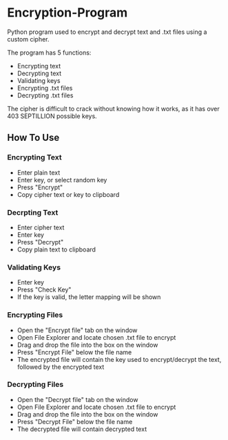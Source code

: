 # Encryption-Program
Python program used to encrypt and decrypt text and .txt files using a custom cipher.

The program has 5 functions:
- Encrypting text
- Decrypting text
- Validating keys
- Encrypting .txt files
- Decrypting .txt files

The cipher is difficult to crack without knowing how it works, as it has over 403 SEPTILLION possible keys.

## How To Use
### Encrypting Text
- Enter plain text
- Enter key, or select random key
- Press "Encrypt"
- Copy cipher text or key to clipboard

### Decrpting Text
- Enter cipher text
- Enter key
- Press "Decrypt"
- Copy plain text to clipboard

### Validating Keys
- Enter key
- Press "Check Key"
- If the key is valid, the letter mapping will be shown

### Encrypting Files
- Open the "Encrypt file" tab on the window
- Open File Explorer and locate chosen .txt file to encrypt
- Drag and drop the file into the box on the window
- Press "Encrypt File" below the file name
- The encrypted file will contain the key used to encrypt/decrypt the text, followed by the encrypted text

### Decrypting Files
- Open the "Decrypt file" tab on the window
- Open File Explorer and locate chosen .txt file to encrypt
- Drag and drop the file into the box on the window
- Press "Decrypt File" below the file name
- The decrypted file will contain decrypted text
